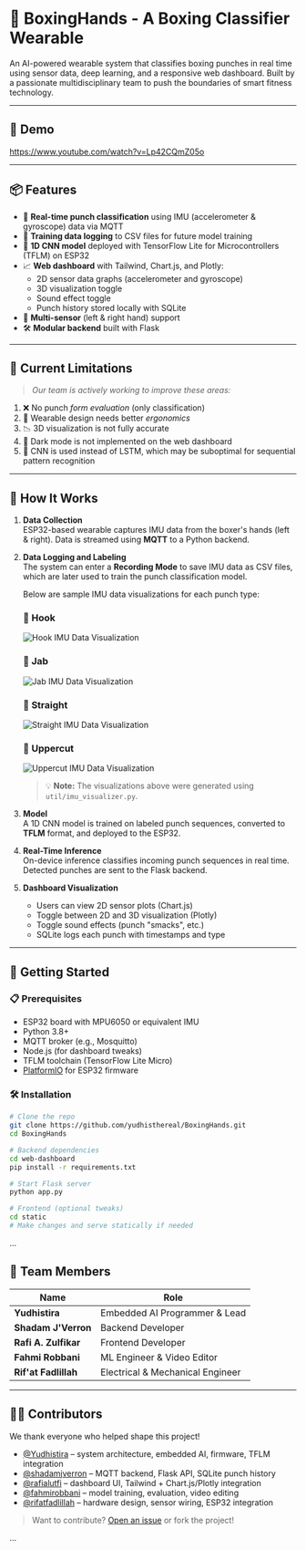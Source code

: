 # 🥊 BoxingHands - A Boxing Classifier Wearable

An AI-powered wearable system that classifies boxing punches in real time using sensor data, deep learning, and a responsive web dashboard. Built by a passionate multidisciplinary team to push the boundaries of smart fitness technology.

---

## 📸 Demo

https://www.youtube.com/watch?v=Lp42CQmZ05o

---

## 📦 Features

- 🔁 **Real-time punch classification** using IMU (accelerometer & gyroscope) data via MQTT
- 💾 **Training data logging** to CSV files for future model training
- 🧠 **1D CNN model** deployed with TensorFlow Lite for Microcontrollers (TFLM) on ESP32
- 📈 **Web dashboard** with Tailwind, Chart.js, and Plotly:
  - 2D sensor data graphs (accelerometer and gyroscope)
  - 3D visualization toggle
  - Sound effect toggle
  - Punch history stored locally with SQLite
- 🔧 **Multi-sensor** (left & right hand) support
- 🛠️ **Modular backend** built with Flask

---

## 🎯 Current Limitations

> *Our team is actively working to improve these areas:*

1. ❌ No punch *form evaluation* (only classification)
2. 📐 Wearable design needs better *ergonomics*
3. 📉 3D visualization is not fully accurate
4. 🌙 Dark mode is not implemented on the web dashboard
5. 🔁 CNN is used instead of LSTM, which may be suboptimal for sequential pattern recognition

---

## 🧠 How It Works

1. **Data Collection**  
   ESP32-based wearable captures IMU data from the boxer's hands (left & right). Data is streamed using **MQTT** to a Python backend.

2. **Data Logging and Labeling**  
   The system can enter a **Recording Mode** to save IMU data as CSV files, which are later used to train the punch classification model.

   Below are sample IMU data visualizations for each punch type:

   ### 🥊 Hook  
   ![Hook IMU Data Visualization](attachments/imu-hook.png)

   ### 🥊 Jab  
   ![Jab IMU Data Visualization](attachments/imu-jab.png)

   ### 🥊 Straight  
   ![Straight IMU Data Visualization](attachments/imu-straight.png)

   ### 🥊 Uppercut  
   ![Uppercut IMU Data Visualization](attachments/imu-uppercut.png)

   > 💡 **Note:** The visualizations above were generated using `util/imu_visualizer.py`.

3. **Model**  
   A 1D CNN model is trained on labeled punch sequences, converted to **TFLM** format, and deployed to the ESP32.

4. **Real-Time Inference**  
   On-device inference classifies incoming punch sequences in real time. Detected punches are sent to the Flask backend.

5. **Dashboard Visualization**  
   - Users can view 2D sensor plots (Chart.js)
   - Toggle between 2D and 3D visualization (Plotly)
   - Toggle sound effects (punch "smacks", etc.)
   - SQLite logs each punch with timestamps and type

---

## 🚀 Getting Started

### 📋 Prerequisites

- ESP32 board with MPU6050 or equivalent IMU
- Python 3.8+
- MQTT broker (e.g., Mosquitto)
- Node.js (for dashboard tweaks)
- TFLM toolchain (TensorFlow Lite Micro)
- [PlatformIO](https://platformio.org/) for ESP32 firmware

### 🛠️ Installation

```bash
# Clone the repo
git clone https://github.com/yudhisthereal/BoxingHands.git
cd BoxingHands

# Backend dependencies
cd web-dashboard
pip install -r requirements.txt

# Start Flask server
python app.py

# Frontend (optional tweaks)
cd static
# Make changes and serve statically if needed
```

...

## 👥 Team Members

| Name                | Role                             |
|---------------------|----------------------------------|
| **Yudhistira**       | Embedded AI Programmer & Lead   |
| **Shadam J'Verron** | Backend Developer                |
| **Rafi A. Zulfikar**| Frontend Developer               |
| **Fahmi Robbani**   | ML Engineer & Video Editor       |
| **Rif'at Fadlillah**| Electrical & Mechanical Engineer |

---

## 👨‍💻 Contributors

We thank everyone who helped shape this project!

- [@Yudhistira](https://github.com/yudhisthereal) – system architecture, embedded AI, firmware, TFLM integration
- [@shadamjverron](https://github.com/shadamjv) – MQTT backend, Flask API, SQLite punch history
- [@rafialutfi]() – dashboard UI, Tailwind + Chart.js/Plotly integration
- [@fahmirobbani]() – model training, evaluation, video editing
- [@rifatfadlillah]() – hardware design, sensor wiring, ESP32 integration

> Want to contribute? [Open an issue](https://github.com/yudhisthereal/BoxingHands/issues) or fork the project!

...
